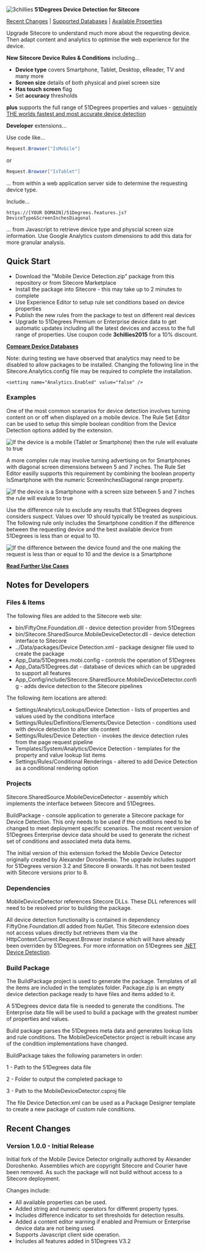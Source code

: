 ![3chillies](http://www.3chillies.co.uk/~/media/images/services/sitecore/sitecore-main/why3chillies.png?h=100&w=153&la=en "At 3chillies we combine creative design and technical development for outstanding websites, intranets & mobile apps.") **51Degrees Device Detection for Sitecore**

[Recent Changes](#recent-changes "Review recent major changes") | [Supported Databases](https://51degrees.com/compare-data-options?AffiliateId=5&utm_source=github&utm_medium=repository&utm_content=home-menu&utm_campaign=sitecore "Different device databases which can be used with 51Degrees device detection") | [Available Properties](https://51degrees.com/resources/property-dictionary?AffiliateId=5&utm_source=github&utm_medium=repository&utm_content=home-menu&utm_campaign=sitecore "View all available properties and values")

Upgrade Sitecore to understand much more about the requesting device. Then adapt content and analytics to optimise the web experience for the device.

**New Sitecore Device Rules & Conditions** including...

* **Device type** covers Smartphone, Tablet, Desktop, eReader, TV and many more
* **Screen size** details of both physical and pixel screen size
* **Has touch screen** flag
* Set **accuracy** thresholds

**plus** supports the full range of 51Degrees properties and values - [genuinely THE worlds fastest and most accurate device detection](https://51degrees.com/device-detection/competitor-comparison?AffiliateId=5&utm_source=github&utm_medium=repository&utm_content=competitors&utm_campaign=sitecore "Compare 51Degrees to Netbiscuits, DeviceAtlas and WURFL")

**Developer** extensions...

Use code like...

```cs
Request.Browser["IsMobile"]
```

or 

```cs
Request.Browser["IsTablet"]
```

... from within a web application server side to determine the requesting device type.

Include...

```
https://[YOUR DOMAIN]/51Degrees.features.js?DeviceType&ScreenInchesDiagonal
```

... from Javascript to retrieve device type and physcial screen size information. Use Google Analytics custom dimensions to add this data for more granular analysis.

## Quick Start

* Download the "Mobile Device Detection.zip" package from this repository or from Sitecore Marketplace
* Install the package into Sitecore - this may take up to 2 minutes to complete
* Use Experience Editor to setup rule set conditions based on device properties
* Publish the new rules from the package to test on different real devices
* Upgrade to 51Degrees Premium or Enterprise device data to get automatic updates including all the latest devices and access to the full range of properties. Use coupon code **3chillies2015** for a 10% discount.

**[Compare Device Databases](https://51degrees.com/compare-data-options?AffiliateId=5&utm_source=github&utm_medium=repository&utm_content=home-cta&utm_campaign=sitecore "Compare different data file options for 51Degrees device detection")**

Note: during testing we have observed that analytics may need to be disabled to allow packages to be installed. Changing the following line in the Sitecore.Analytics.config file may be required to complete the installation.

```
<setting name="Analytics.Enabled" value="false" />
```

### Examples

One of the most common scenarios for device detection involves turning content on or off when displayed on a mobile device. The Rule Set Editor can be used to setup this simple boolean condition from the Device Detection options added by the extension.

![If the device is a mobile (Tablet or Smartphone) then the rule will evaluate to true](images/RuleSetEditorIsMobile.png "If the device is a mobile (Tablet or Smartphone) then the rule will evaluate to true")

A more complex rule may involve turning advertising on for Smartphones with diagonal screen dimensions between 5 and 7 inches. The Rule Set Editor easilly supports this requirement by combining the boolean property IsSmartphone with the numeric ScreenInchesDiagonal range property.

![If the device is a Smartphone with a screen size between 5 and 7 inches the rule will evalute to true](images/RuleSetEditorScreenSize.png "If the device is a Smartphone with a screen size between 5 and 7 inches the rule will evalute to true")

Use the difference rule to exclude any results that 51Degrees degrees considers suspect. Values over 10 should typically be treated as suspicious. The following rule only includes the Smartphone condition if the difference between the requesting device and the best available device from 51Degrees is less than or equal to 10.

![If the difference between the device found and the one making the request is less than or equal to 10 and the device is a Smartphone](images/RuleSetEditorDifference.png "If the difference between the device found and the one making the request is less than or equal to 10 and the device is a Smartphone")

**[Read Further Use Cases](https://51degrees.com/resources/case-studies?AffiliateId=5&utm_source=github&utm_medium=repository&utm_content=home-cta&utm_campaign=sitecore "Read case studies from eCommerce, gaming, adtech, analysis and research companies")**

## Notes for Developers

### Files & Items

The following files are added to the Sitecore web site:

* bin/FiftyOne.Foundation.dll - device detection provider from 51Degrees
* bin/Sitecore.SharedSource.MobileDeviceDetector.dll - device detection interface to Sitecore
* ../Data/packages/Device Detection.xml - package designer file used to create the package
* App_Data/51Degrees.mobi.config - controls the operation of 51Degrees
* App_Data/51Degrees.dat - database of devices which can be upgraded to support all features
* App_Config/include/Sitecore.SharedSource.MobileDeviceDetector.config - adds device detection to the Sitecore pipelines

The following item locations are altered:

* Settings/Analytics/Lookups/Device Detection - lists of properties and values used by the conditions interface
* Settings/Rules/Definitions/Elements/Device Detection - conditions used with device detection to alter site content
* Settings/Rules/Device Detection - invokes the device detection rules from the page request pipeline
* Templates/System/Analytics/Device Detection - templates for the property and value lookup list items
* Settings/Rules/Conditional Renderings - altered to add Device Detection as a conditional rendering option

### Projects ###

Sitecore.SharedSource.MobileDeviceDetector - assembly which implements the interface between Sitecore and 51Degrees. 

BuildPackage - console application to generate a Sitecore package for Device Detection. This only needs to be used if the conditions need to be changed to meet deployment specific scenarios. The most recent version of 51Degrees Enterprise device data should be used to generate the richest set of conditions and associated meta data items.

The initial version of this extension forked the Mobile Device Detector originally created by Alexander Doroshenko. The upgrade includes support for 51Degrees version 3.2 and Sitecore 8 onwards. It has not been tested with Sitecore versions prior to 8.

### Dependencies ###

MobileDeviceDetector references Sitecore DLLs. These DLL references will need to be resolved prior to building the package.

All device detection functionality is contained in dependency FiftyOne.Foundation.dll added from NuGet. This Sitecore extension does not access values directly but retrieves them via the HttpContext.Current.Request.Browser instance which will have already been overriden by 51Degrees. For more information on 51Degrees see [.NET Device Detection](https://github.com/51Degrees/.NET-Device-Detection).

### Build Package ###

The BuildPackage project is used to generate the package. Templates of all the items are included in the templates folder. Package.zip is an empty device detection package ready to have files and items added to it. 

A 51Degrees device data file is needed to generate the conditions. The Enterprise data file will be used to build a package with the greatest number of properties and values. 

Build package parses the 51Degrees meta data and generates lookup lists and rule conditions. The MobileDeviceDetector project is rebuilt incase any of the condition implementations have changed.

BuildPackage takes the following parameters in order:

1 - Path to the 51Degrees data file

2 - Folder to output the completed package to

3 - Path to the MobileDeviceDetector.csproj file

The file Device Detection.xml can be used as a Package Designer template to create a new package of custom rule conditions.

## Recent Changes

### Version 1.0.0 - Initial Release

Initial fork of the Mobile Device Detector originally authored by Alexander Doroshenko. Assemblies which are copyright Sitecore and Courier have been removed. As such the package will not build without access to a Sitecore deployment.

Changes include:

* All available properties can be used.
* Added string and numeric operators for different property types.
* Includes difference indicator to set thresholds for detection results.
* Added a content editor warning if enabled and Premium or Enterprise device data are not being used.
* Supports Javascript client side operation.
* Includes all features added in 51Degrees V3.2